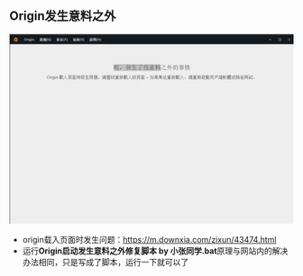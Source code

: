 <h2>Origin发生意料之外</h2>

![](https://github.com/GC-ZF/French-fries-notice-bar/blob/main/img/origin%E5%8F%91%E7%94%9F%E6%84%8F%E6%96%99%E4%B9%8B%E5%A4%96.jpg?raw=true)

* origin载入页面时发生问题：https://m.downxia.com/zixun/43474.html
* 运行**Origin启动发生意料之外修复脚本 by 小张同学.bat**原理与网站内的解决办法相同，只是写成了脚本，运行一下就可以了
